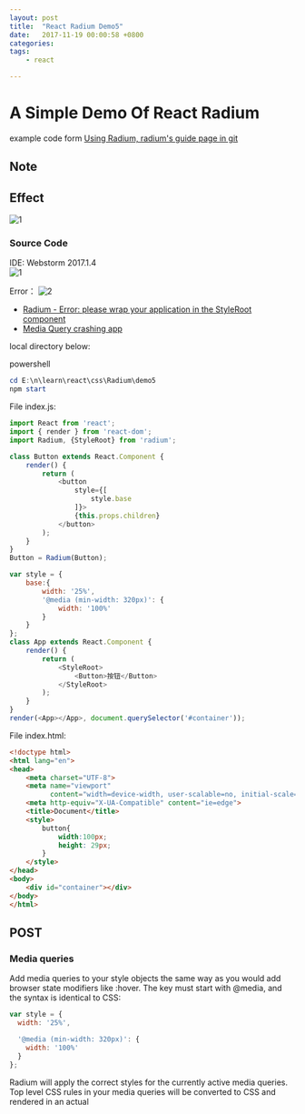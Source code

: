 ```yaml
---
layout: post
title:  "React Radium Demo5"
date:   2017-11-19 00:00:58 +0800
categories:  
tags: 
    - react 

---
```


#  A Simple Demo Of React Radium #


example code form [Using Radium, radium's guide page in git](https://github.com/FormidableLabs/radium/tree/master/docs/guides)


## Note ##

## Effect ##

![1](https://i.imgur.com/moON4kf.gif)    


### Source Code ###
IDE: Webstorm 2017.1.4  
![1](https://i.imgur.com/N6xJG3h.png)  

Error：
![2](https://i.imgur.com/gcIWk81.png)

* [Radium - Error: please wrap your application in the StyleRoot component](https://stackoverflow.com/questions/41446835/radium-error-please-wrap-your-application-in-the-styleroot-component)
* [Media Query crashing app ](https://github.com/FormidableLabs/radium/issues/574)

local directory below:

powershell
```powershell
cd E:\n\learn\react\css\Radium\demo5
npm start
```

File index.js:

```javascript
import React from 'react';
import { render } from 'react-dom';
import Radium, {StyleRoot} from 'radium';

class Button extends React.Component {
    render() {
        return (
            <button
                style={[
                    style.base
                ]}>
                {this.props.children}
            </button>
        );
    }
}
Button = Radium(Button);

var style = {
    base:{
        width: '25%',
        '@media (min-width: 320px)': {
            width: '100%'
        }
    }
};
class App extends React.Component {
    render() {
        return (
            <StyleRoot>
                <Button>按钮</Button>
            </StyleRoot>
        );
    }
}
render(<App></App>, document.querySelector('#container'));
```

File index.html:
```html
<!doctype html>
<html lang="en">
<head>
    <meta charset="UTF-8">
    <meta name="viewport"
          content="width=device-width, user-scalable=no, initial-scale=1.0, maximum-scale=1.0, minimum-scale=1.0">
    <meta http-equiv="X-UA-Compatible" content="ie=edge">
    <title>Document</title>
    <style>
        button{
            width:100px;
            height: 29px;
        }
    </style>
</head>
<body>
    <div id="container"></div>
</body>
</html>
```

## POST ##
### Media queries ###

Add media queries to your style objects the same way as you would add browser state modifiers like :hover. The key must start with @media, and the syntax is identical to CSS:

```javascript
var style = {
  width: '25%',

  '@media (min-width: 320px)': {
    width: '100%'
  }
};
```
Radium will apply the correct styles for the currently active media queries. Top level CSS rules in your media queries will be converted to CSS and rendered in an actual <style> element with !important appended instead of being applied inline so they will work with server-side rendering. Note that you must wrap your top-level component in the <StyleRoot> component to render the Radium stylesheet. Print styles will also work as normal, since they are rendered to CSS.
